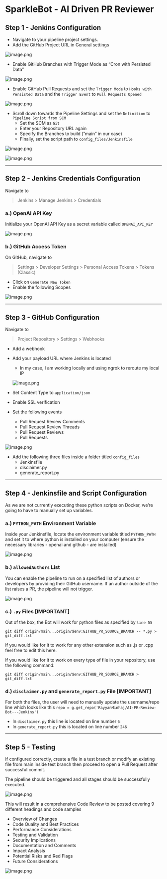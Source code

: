 # SparkleBot - AI Driven PR Reviewer

## Step 1 - Jenkins Configuration

- Navigate to your pipeline project settings.
- Add the GitHub Project URL in General settings

![image.png](./README_Images/image.png)

- Enable GitHub Branches with Trigger Mode as “Cron with Persisted Data”

![image.png](./README_Images/image1.png)

- Enable GitHub Pull Requests and set the `Trigger Mode` to `Hooks with Persisted Data` and the `Trigger Event` to `Pull Requests Opened`

![image.png](./README_Images/image2.png)

- Scroll down towards the Pipeline Settings and set the `Definition` to `Pipeline Script from SCM`
    - Set the SCM as `Git`
    - Enter your Repository URL again
    - Specify the Branches to build (”main” in our case)
    - Finally, set the script path to `config_files/Jenkinsfile`

![image.png](./README_Images/image3.png)

![image.png](./README_Images/image4.png)

---

## Step 2 - Jenkins Credentials Configuration

Navigate to 

> Jenkins > Manage Jenkins > Credentials
> 

### a.) OpenAI API Key

Initialize your OpenAI API Key as a secret variable called `OPENAI_API_KEY`

![image.png](./README_Images/image5.png)

### b.) GitHub Access Token

On GitHub, navigate to 

> Settings > Developer Settings > Personal Access Tokens > Tokens (Classic)
> 
- Click on `Generate New Token`
- Enable the following Scopes

![image.png](./README_Images/image6.png)

---

## Step 3 - GitHub Configuration

Navigate to

> Project Repository > Settings > Webhooks
> 

- Add a webhook
- Add your payload URL where Jenkins is located
    - In my case, I am working locally and using ngrok to reroute my local IP
    
    ![image.png](./README_Images/image7.png)
    
- Set Content Type to  `application/json`
- Enable SSL verification
- Set the following events
    - Pull Request Review Comments
    - Pull Request Review Threads
    - Pull Request Reviews
    - Pull Requests

![image.png](./README_Images/image8.png)

- Add the following three files inside a folder titled `config_files`
    - Jenkinsfile
    - disclaimer.py
    - generate_report.py
    

---

## Step 4 - Jenkinsfile and Script Configuration

As we are not currently executing these python scripts on Docker, we’re going to have to manually set up variables. 

### a.) `PYTHON_PATH` Environment Variable

Inside your Jenkinsfile, locate the environment variable titled `PYTHON_PATH` and set it to where python is installed on your computer (ensure the necessary libraries - openai and github - are installed)

![image.png](./README_Images/image9.png)

### b.) `allowedAuthors` List

You can enable the pipeline to run on a specified list of authors or developers by providing their GitHub username. If an author outside of the list raises a PR, the pipeline will not trigger.

![image.png](./README_Images/image10.png)

### c.) `.py` Files [IMPORTANT]

Out of the box, the Bot will work for python files as specified by `line 55` 

`git diff origin/main...origin/$env:GITHUB_PR_SOURCE_BRANCH -- *.py > git_diff.txt`

If you would like for it to work for any other extension such as .js or .cpp feel free to edit this here.

If you would like for it to work on every type of file in your repository, use the following command:

`git diff origin/main...origin/$env:GITHUB_PR_SOURCE_BRANCH > git_diff.txt`

### d.) `disclaimer.py` and `generate_report.py` File [IMPORTANT]
For both the files, the user will need to manually update the username/repo line which looks like this
`repo = g.get_repo('RayyanMinhaj/AI-PR-Review-Bot---Jenkins')`

- In `disclaimer.py` this line is located on line number `6`
- In `generate_report.py` this is located on line number `246`
---

## Step 5 - Testing

If configured correctly, create a file in a test branch or modify an existing file from main inside test branch then proceed to open a Pull Request after successful commit.

The pipeline should be triggered and all stages should be successfully executed.

![image.png](./README_Images/image11.png)

This will result in a comprehensive Code Review to be posted covering 9 different headings and code samples

- Overview of Changes
- Code Quality and Best Practices
- Performance Considerations
- Testing and Validation
- Security Implications
- Documentation and Comments
- Impact Analysis
- Potential Risks and Red Flags
- Future Considerations

![image.png](./README_Images/image12.png)
